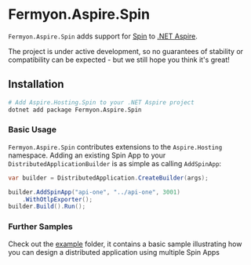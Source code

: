 # Fermyon.Aspire.Spin

`Fermyon.Aspire.Spin` adds support for [Spin](https://developer.fermyon.com/spin) to [.NET Aspire](https://learn.microsoft.com/en-us/dotnet/aspire/get-started/build-your-first-aspire-app). 

The project is under active development, so no guarantees of stability or compatibility can be expected - but we still hope you think it's great!

## Installation

```bash
# Add Aspire.Hosting.Spin to your .NET Aspire project
dotnet add package Fermyon.Aspire.Spin
```

### Basic Usage

`Fermyon.Aspire.Spin` contributes extensions to the `Aspire.Hosting` namespace. Adding an existing Spin App to your `DistributedApplicationBuilder` is as simple as calling `AddSpinApp`:

```csharp
var builder = DistributedApplication.CreateBuilder(args);

builder.AddSpinApp("api-one", "../api-one", 3001)
    .WithOtlpExporter();
builder.Build().Run();
```



### Further Samples

Check out the [example](./example/) folder, it contains a basic sample illustrating how you can design a distributed application using multiple Spin Apps
